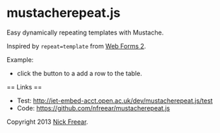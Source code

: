 mustacherepeat.js
=================

Easy dynamically repeating templates with Mustache.

Inspired by `repeat=template` from [Web Forms 2][wf2].

Example:

 * click the button to a add a row to the table.

== Links ==

 * Test: <http://iet-embed-acct.open.ac.uk/dev/mustacherepeat.js/test>
 * Code: <https://github.com/nfreear/mustacherepeat.js>


Copyright 2013 [Nick Freear][copy].

[copy]: http://nfreear.mit-license.org/
[wf2]: http://whatwg.org/specs/web-forms/current-work/#repeatingFormControls

